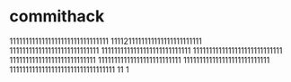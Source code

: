 # commithack
1111111111111111111111111111111
1111211111111111111111111111
1111111111111111111111111111
1111111111111111111111111111
1111111111111111111111111111
111111111111111111111111111
11111111111111111111111111
111111111111111111111111111
111111111111111111111111111111111
11
1
